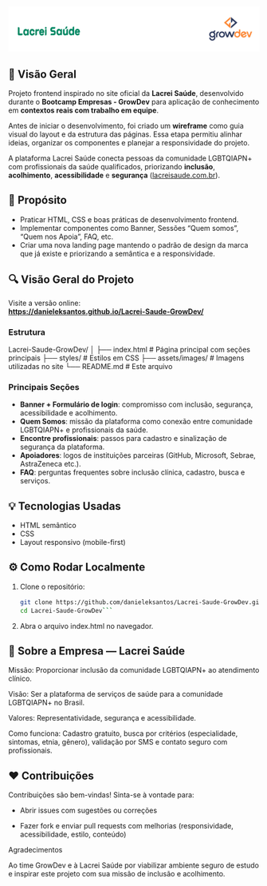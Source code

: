   <img src="./assets/images/logo-lacrei-grow.png" />

## :rocket: Visão Geral
Projeto frontend inspirado no site oficial da **Lacrei Saúde**, desenvolvido durante o **Bootcamp Empresas - GrowDev** para aplicação de conhecimento em **contextos reais com trabalho em equipe**.  

Antes de iniciar o desenvolvimento, foi criado um **wireframe** como guia visual do layout e da estrutura das páginas. Essa etapa permitiu alinhar ideias, organizar os componentes e planejar a responsividade do projeto.  

A plataforma Lacrei Saúde conecta pessoas da comunidade LGBTQIAPN+ com profissionais da saúde qualificados, priorizando **inclusão**, **acolhimento**, **acessibilidade** e **segurança** ([lacreisaude.com.br](https://lacreisaude.com.br/?utm_source=chatgpt.com)).



## :memo: Propósito
- Praticar HTML, CSS e boas práticas de desenvolvimento frontend.
- Implementar componentes como Banner, Sessões “Quem somos”, “Quem nos Apoia”, FAQ, etc.
- Criar uma nova landing page mantendo o padrão de design da marca que já existe e priorizando a semântica e a responsividade.

## :mag: Visão Geral do Projeto
Visite a versão online:  
**https://danieleksantos.github.io/Lacrei-Saude-GrowDev/** 

### Estrutura
Lacrei-Saude-GrowDev/
│
├── index.html # Página principal com seções principais
├── styles/ # Estilos em CSS
├── assets/images/ # Imagens utilizadas no site
└── README.md # Este arquivo

### Principais Seções 
- **Banner + Formulário de login**: compromisso com inclusão, segurança, acessibilidade e acolhimento.
- **Quem Somos**: missão da plataforma como conexão entre comunidade LGBTQIAPN+ e profissionais da saúde.
- **Encontre profissionais**: passos para cadastro e sinalização de segurança da plataforma.
- **Apoiadores**: logos de instituições parceiras (GitHub, Microsoft, Sebrae, AstraZeneca etc.).
- **FAQ**: perguntas frequentes sobre inclusão clínica, cadastro, busca e serviços.

## :bulb: Tecnologias Usadas
- HTML semântico
- CSS
- Layout responsivo (mobile-first)

## :gear: Como Rodar Localmente
1. Clone o repositório:

   ```bash
   git clone https://github.com/danieleksantos/Lacrei-Saude-GrowDev.git
   cd Lacrei-Saude-GrowDev```

2. Abra o arquivo index.html no navegador.

## :closed_book: Sobre a Empresa — Lacrei Saúde

Missão: Proporcionar inclusão da comunidade LGBTQIAPN+ ao atendimento clínico.

Visão: Ser a plataforma de serviços de saúde para a comunidade LGBTQIAPN+ no Brasil.

Valores: Representatividade, segurança e acessibilidade.

Como funciona: Cadastro gratuito, busca por critérios (especialidade, sintomas, etnia, gênero), validação por SMS e contato seguro com profissionais.

## :heart: Contribuições

Contribuições são bem-vindas! Sinta-se à vontade para:

- Abrir issues com sugestões ou correções

- Fazer fork e enviar pull requests com melhorias (responsividade, acessibilidade, estilo, conteúdo)


Agradecimentos

Ao time GrowDev e à Lacrei Saúde por viabilizar ambiente seguro de estudo e inspirar este projeto com sua missão de inclusão e acolhimento.
